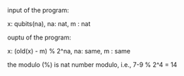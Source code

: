 input of the program:

x: qubits(na), na: nat, m : nat

ouptu of the program:

x: (old(x) - m) % 2^na, na: same, m : same 

the modulo (%) is nat number modulo, i.e., 7-9 % 2^4 = 14
